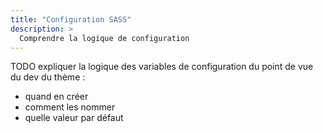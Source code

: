 ```yaml
---
title: "Configuration SASS"
description: >
  Comprendre la logique de configuration
---
```


TODO expliquer la logique des variables de configuration du point de vue du dev du thème :
- quand en créer
- comment les nommer
- quelle valeur par défaut